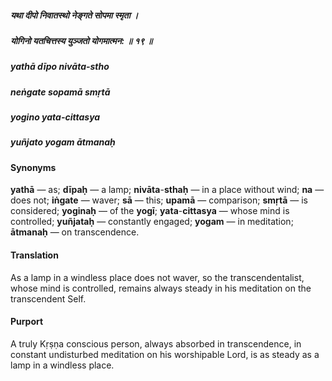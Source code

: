 ##### यथा दीपो निवातस्थो नेङ्गते सोपमा स्मृता ।
##### योगिनो यतचित्तस्य युञ्जतो योगमात्मन: ॥ १९ ॥

##### yathā dīpo nivāta-stho
##### neṅgate sopamā smṛtā
##### yogino yata-cittasya
##### yuñjato yogam ātmanaḥ

#### Synonyms

**yathā** — as; **dīpaḥ** — a lamp; **nivāta**-**sthaḥ** — in a place without wind; **na** — does not; **iṅgate** — waver; **sā** — this; **upamā** — comparison; **smṛtā** — is considered; **yoginaḥ** — of the **yogī**; **yata**-**cittasya** — whose mind is controlled; **yuñjataḥ** — constantly engaged; **yogam** — in meditation; **ātmanaḥ** — on transcendence.

#### Translation

As a lamp in a windless place does not waver, so the transcendentalist, whose mind is controlled, remains always steady in his meditation on the transcendent Self.

#### Purport

A truly Kṛṣṇa conscious person, always absorbed in transcendence, in constant undisturbed meditation on his worshipable Lord, is as steady as a lamp in a windless place.